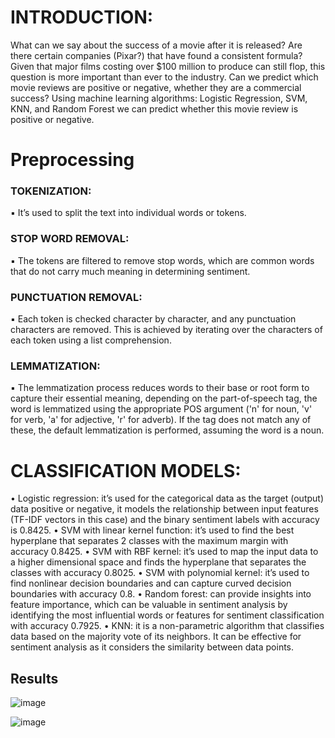 # INTRODUCTION:
What can we say about the success of a movie after it is released? Are there
certain companies (Pixar?) that have found a consistent formula? Given that major
films costing over $100 million to produce can still flop, this question is more
important than ever to the industry. Can we predict which movie reviews are
positive or negative, whether they are a commercial success?
Using machine learning algorithms: Logistic Regression, SVM, KNN, and Random
Forest we can predict whether this movie review is positive or negative.

# Preprocessing
### TOKENIZATION:
▪ It’s used to split the text into individual words or tokens.
### STOP WORD REMOVAL:
▪ The tokens are filtered to remove stop words, which are
common words that do not carry much meaning in determining
sentiment.
### PUNCTUATION REMOVAL:
▪ Each token is checked character by character, and any punctuation
characters are removed. This is achieved by iterating over the
characters of each token using a list comprehension.
### LEMMATIZATION:
▪ The lemmatization process reduces words to their base or root form
to capture their essential meaning, depending on the part-of-speech
tag, the word is lemmatized using the appropriate POS argument ('n'
for noun, 'v' for verb, 'a' for adjective, 'r' for adverb). If the tag does
not match any of these, the default lemmatization is performed,
assuming the word is a noun.

# CLASSIFICATION MODELS:
• Logistic regression: it’s used for the categorical data as the target
(output) data positive or negative, it models the relationship
between input features (TF-IDF vectors in this case) and the binary
sentiment labels with accuracy is 0.8425.
• SVM with linear kernel function: it’s used to find the best
hyperplane that separates 2 classes with the maximum margin with
accuracy 0.8425.
• SVM with RBF kernel: it’s used to map the input data to a higher
dimensional space and finds the hyperplane that separates the
classes with accuracy 0.8025.
• SVM with polynomial kernel: it’s used to find nonlinear decision
boundaries and can capture curved decision boundaries with
accuracy 0.8.
• Random forest: can provide insights into feature importance, which can
be valuable in sentiment analysis by identifying the most influential words
or features for sentiment classification with accuracy 0.7925.
• KNN: it is a non-parametric algorithm that classifies data based on the
majority vote of its neighbors. It can be effective for sentiment analysis as it
considers the similarity between data points.

## Results
![image](https://github.com/heba411/Sentiment-Analysis-of-movie-reviews-/assets/84358388/5d6301c9-c0cc-4e43-85df-2ef6b6379976)

![image](https://github.com/heba411/Sentiment-Analysis-of-movie-reviews-/assets/84358388/8a051cb7-e86e-4760-b9d5-8ed1da1c24f9)


